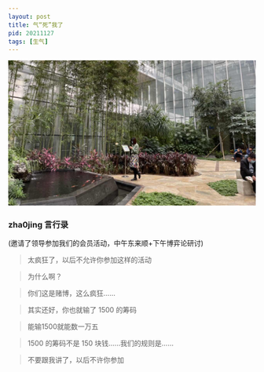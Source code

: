```yaml
---
layout: post
title: 气“死”我了
pid: 20211127
tags: [生气]
---
```


![](/uploads/2021/11/greenhouse.JPG)



### zha0jing 言行录


(邀请了领导参加我们的会员活动，中午东来顺+下午博弈论研讨)

> 太疯狂了，以后不允许你参加这样的活动

> 为什么啊？

> 你们这是赌博，这么疯狂……

> 其实还好，你也就输了 1500 的筹码

> 能输1500就能数一万五

> 1500 的筹码不是 150 块钱……我们的规则是……

> 不要跟我讲了，以后不许你参加